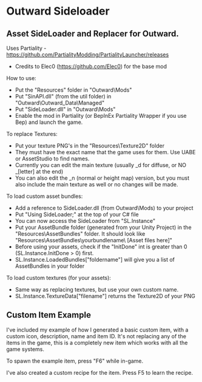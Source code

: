 # Outward Sideloader

## Asset SideLoader and Replacer for Outward.

Uses Partiality - https://github.com/PartialityModding/PartialityLauncher/releases

* Credits to Elec0 (https://github.com/Elec0) for the base mod

How to use:

* Put the "Resources" folder in "Outward\Mods"
* Put "SinAPI.dll" (from the util folder) in "Outward\Outward_Data\Managed\"
* Put "SideLoader.dll" in "Outward\Mods"
* Enable the mod in Partiality (or BepInEx Partiality Wrapper if you use Bep) and launch the game.

To replace Textures:
* Put your texture PNG's in the "Resources\Texture2D\" folder
* They must have the exact name that the game uses for them. Use UABE or AssetStudio to find names.
* Currently you can edit the main texture (usually \_d for diffuse, or NO \_[letter] at the end)
* You can also edit the \_n (normal or height map) version, but you must also include the main texture as well or no changes will be made.

To load custom asset bundles:
* Add a reference to SideLoader.dll (from Outward\Mods\) to your project
* Put "Using SideLoader;" at the top of your C# file
* You can now access the SideLoader from "SL.Instance"
* Put your AssetBundle folder (generated from your Unity Project) in the "Resources\AssetBundles\" folder. It should look like "Resources\AssetBundles\yourbundlename\ [Asset files here]"
* Before using your assets, check if the "InitDone" int is greater than 0 (SL.Instance.InitDone > 0) first.
* SL.Instance.LoadedBundles["foldername"] will give you a list of AssetBundles in your folder

To load custom textures (for your assets):
* Same way as replacing textures, but use your own custom name.
* SL.Instance.TextureData["filename"] returns the Texture2D of your PNG

## Custom Item Example

I've included my example of how I generated a basic custom item, with a custom icon, description, name and item ID. It's not replacing any of the items in the game, this is a completely new item which works with all the game systems.

To spawn the example item, press "F6" while in-game.

I've also created a custom recipe for the item. Press F5 to learn the recipe.
